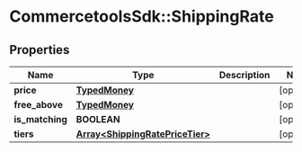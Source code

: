 # CommercetoolsSdk::ShippingRate

## Properties
Name | Type | Description | Notes
------------ | ------------- | ------------- | -------------
**price** | [**TypedMoney**](TypedMoney.md) |  | [optional] 
**free_above** | [**TypedMoney**](TypedMoney.md) |  | [optional] 
**is_matching** | **BOOLEAN** |  | [optional] 
**tiers** | [**Array&lt;ShippingRatePriceTier&gt;**](ShippingRatePriceTier.md) |  | [optional] 

